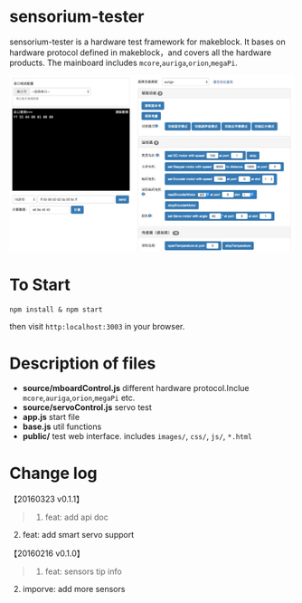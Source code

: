 # sensorium-tester
sensorium-tester is a hardware test framework for makeblock. It bases on hardware protocol defined in makeblock，and covers
all the hardware products. The mainboard includes `mcore`,`auriga`,`orion`,`megaPi`.

![demo ui](/public/images/demo.png)

# To Start

    npm install & npm start

then visit `http:localhost:3003` in your browser.

# Description of files

- **source/mboardControl.js** different hardware protocol.Inclue `mcore`,`auriga`,`orion`,`megaPi` etc.
- **source/servoControl.js** servo test
- **app.js** start file
- **base.js** util functions
- **public/**  test web interface. includes `images/`, `css/`, `js/`, `*.html`

# Change log
【20160323 v0.1.1】
>1. feat: add api doc
2. feat: add smart servo support

【20160216 v0.1.0】
>1. feat: sensors tip info
2.  imporve: add more sensors

